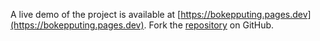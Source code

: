 A live demo of the project is available at [https://bokepputing.pages.dev](https://bokepputing.pages.dev).
Fork the [repository](https://github.com/keysorbawah/viralngewe) on GitHub.